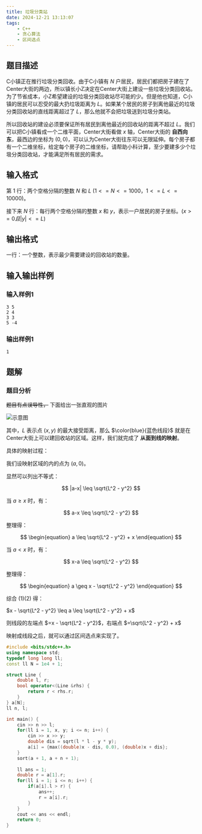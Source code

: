 ```yaml
---
title: 垃圾分类站
date: 2024-12-21 13:13:07
tags:
    - C++
    - 贪心算法
    - 区间选点
---
```


## 题目描述

C小镇正在推行垃圾分类回收。由于C小镇有 $N$ 户居民，居民们都把房子建在了Center大街的两边，所以镇长小Z决定在Center大街上建设一些垃圾分类回收站。为了节省成本，小Z希望建设的垃圾分类回收站尽可能的少。但是他也知道，C小镇的居民可以忍受的最大扔垃圾距离为 $L$。如果某个居民的房子到离他最近的垃圾分类回收站的直线距离超过了 $L$，那么他就不会把垃圾送到垃圾分类站。

所以回收站的建设必须要保证所有居民到离他最近的回收站的距离不超过 $L$。我们可以把C小镇看成一个二维平面，Center大街看做 $x$ 轴，Center大街的 __自西向东__，最西边的坐标为 $(0, 0)$，可以认为Center大街往东可以无限延伸。每个房子都有一个二维坐标，给定每个房子的二维坐标，请帮助小科计算，至少要建多少个垃圾分类回收站，才能满足所有居民的需求。

## 输入格式

第 $1$ 行：两个空格分隔的整数 $N$ 和 $L$ $(1 <= N <= 1000，1 <= L <= 10000)$。

接下来 $N$ 行：每行两个空格分隔的整数 $x$ 和 $y$，表示一户居民的房子坐标。$(x >= 0 且 |y| <= L)$

## 输出格式

一行：一个整数，表示最少需要建设的回收站的数量。

## 输入输出样例

### 输入样例1

```plaintext
3 5
2 4
3 3
5 -4
```

### 输出样例1

```plaintext
1
```

## 题解

### 题目分析

~~题目有点误导性，~~ 下面给出一张直观的图片

![示意图](/images/省赛冲刺/2/3-1.png)

其中，$L$ 表示点 $(x,y)$ 的最大接受距离，那么 $\color{blue}{蓝色线段}$ 就是在Center大街上可以建回收站的区域。这样，我们就完成了 __从面到线的映射__。

具体的映射过程：

我们设映射区域的内的点为 $(a,0)$。

显然可以列出不等式：

$$
|a-x| \leq \sqrt{L^2 - y^2}
$$

当 $a \ge x$ 时，有：

$$
a-x \leq \sqrt{L^2 - y^2}
$$

整理得：

$$
\begin{equation}
a \leq \sqrt{L^2 - y^2} + x
\end{equation}
$$

当 $a < x$ 时，有：

$$
x-a \leq \sqrt{L^2 - y^2}
$$

整理得：

$$
\begin{equation}
a \geq x - \sqrt{L^2 - y^2}
\end{equation}
$$

综合 $(1)(2)$ 得：

$x - \sqrt{L^2 - y^2} \leq a \leq \sqrt{L^2 - y^2} + x$

则线段的左端点 $=x - \sqrt{L^2 - y^2}$，右端点 $=\sqrt{L^2 - y^2} + x$

映射成线段之后，就可以通过区间选点来实现了。

```cpp
#include <bits/stdc++.h>
using namespace std;
typedef long long ll;
const ll N = 1e4 + 1;

struct Line {
    double l, r;
    bool operator<(Line &rhs) {
        return r < rhs.r;
    }
} a[N];
ll n, l;

int main() {
    cin >> n >> l;
    for(ll i = 1, x, y; i <= n; i++) {
        cin >> x >> y;
        double dis = sqrt(l * l - y * y);
        a[i] = {max((double)x - dis, 0.0), (double)x + dis};
    }
    sort(a + 1, a + n + 1);
    
    ll ans = 1;
    double r = a[1].r;
    for(ll i = 1; i <= n; i++) {
        if(a[i].l > r) {
            ans++;
            r = a[i].r;
        }
    }
    cout << ans << endl;
    return 0;
}
```
